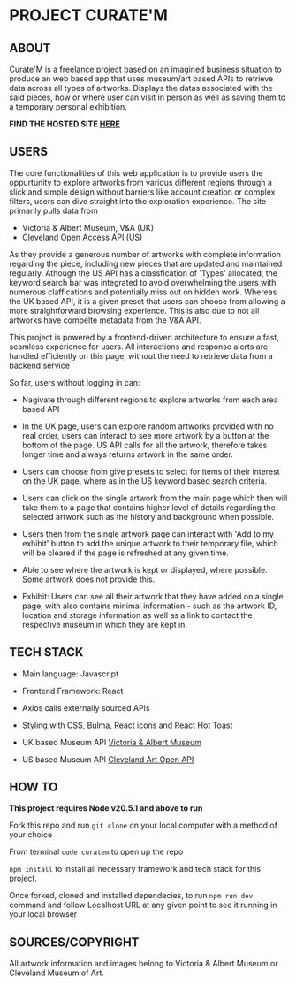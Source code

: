 # PROJECT CURATE'M

## ABOUT 
Curate'M is a freelance project based on an imagined business situation to produce an web based app that uses museum/art based APIs to retrieve data across all types of artworks. Displays the datas associated with the said pieces, how or where user can visit in person as well as saving them to a temporary personal exhibition. 

**FIND THE HOSTED SITE [HERE](https://curatem.netlify.app/)**

## USERS

The core functionalities of this web application is to provide users the oppurtunity to explore artworks from various different regions through a slick and simple design without barriers like account creation or complex filters, users can dive straight into the exploration experience. The site primarily pulls data from 
- Victoria & Albert Museum, V&A (UK)
- Cleveland Open Access API (US) 

As they provide a generous number of artworks with complete information regarding the piece, including new pieces that are updated and maintained regularly. Athough the US API has a classfication of 'Types' allocated, the keyword search bar was integrated to avoid overwhelming the users with numerous claffications and potentially miss out on hidden work. Whereas the UK based API, it is a given preset that users can choose from allowing a more straightforward browsing experience. This is also due to not all artworks have compelte metadata from the V&A API. 

This project is powered by a frontend-driven architecture to ensure a fast, seamless experience for users. All interactions and response alerts are handled efficiently on this page, without the need to retrieve data from a backend service

So far, users without logging in can: 

- Nagivate through different regions to explore artworks from each area based API 

- In the UK page, users can explore random artworks provided with no real order, users can interact to see more artwork by a button at the bottom of the page. US API calls for all the artwork, therefore takes longer time and always returns artwork in the same order.

- Users can choose from give presets to select for items of their interest on the UK page, where as in the US keyword based search criteria.

- Users can click on the single artwork from the main page which then will take them to a page that contains higher level of details regarding the selected artwork such as the history and background when possible.

- Users then from the single artwork page can interact with 'Add to my exhibit' button to add the unique artwork to their temporary file, which will be cleared if the page is refreshed at any given time.

- Able to see where the artwork is kept or displayed, where possible. Some artwork does not provide this.

- Exhibit: Users can see all their artwork that they have added on a single page, with also contains minimal information - such as the artwork ID, location and storage information as well as a link to contact the respective museum in which they are kept in.


## TECH STACK 

- Main language: Javascript 

- Frontend Framework: React

- Axios calls externally sourced APIs

- Styling with CSS, Bulma, React icons and React Hot Toast

- UK based Museum API [Victoria & Albert Museum](https://developers.vam.ac.uk/guide/v2/welcome.html) 

- US based Museum API [Cleveland Art Open API](https://openaccess-api.clevelandart.org)



## HOW TO 
**This project requires Node v20.5.1 and above to run**

Fork this repo and run ```git clone``` on your local computer with a method of your choice

From terminal ```code curatem``` to open up the repo

```npm install``` to install all necessary framework and tech stack for this project.



Once forked, cloned and installed dependecies, to run ```npm run dev``` command and follow Localhost URL at any given point to see it running in your local browser 
 

## SOURCES/COPYRIGHT
All artwork information and images belong to Victoria & Albert Museum or Cleveland Museum of Art.



